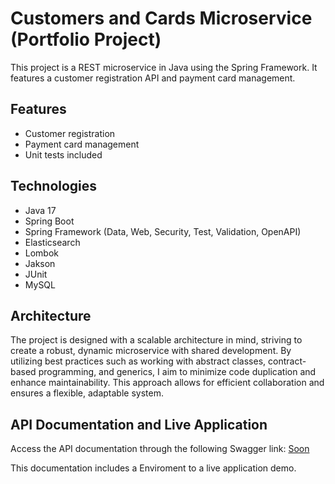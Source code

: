 # Customers and Cards Microservice (Portfolio Project)

This project is a REST microservice in Java using the Spring Framework. It features a customer registration API and payment card management.

## Features

- Customer registration
- Payment card management
- Unit tests included

## Technologies

- Java 17
- Spring Boot
- Spring Framework (Data, Web, Security, Test, Validation, OpenAPI)
- Elasticsearch
- Lombok
- Jakson
- JUnit
- MySQL

## Architecture

The project is designed with a scalable architecture in mind, striving to create a robust, dynamic microservice with shared development. By utilizing best practices such as working with abstract classes, contract-based programming, and generics, I aim to minimize code duplication and enhance maintainability. This approach allows for efficient collaboration and ensures a flexible, adaptable system.

## API Documentation and Live Application

Access the API documentation through the following Swagger link: [Soon]()

This documentation includes a Enviroment to a live application demo.

